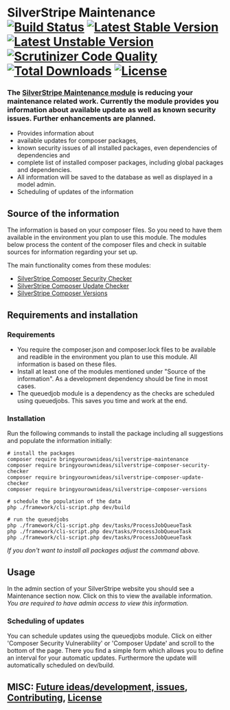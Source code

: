 # SilverStripe Maintenance<br />[![Build Status](https://api.travis-ci.org/bringyourownideas/silverstripe-maintenance.svg?branch=master)](https://travis-ci.org/bringyourownideas/silverstripe-maintenance) [![Latest Stable Version](https://poser.pugx.org/bringyourownideas/silverstripe-maintenance/version.svg)](https://github.com/bringyourownideas/silverstripe-maintenance/releases) [![Latest Unstable Version](https://poser.pugx.org/bringyourownideas/silverstripe-maintenance/v/unstable.svg)](https://packagist.org/packages/bringyourownideas/silverstripe-maintenance) [![Scrutinizer Code Quality](https://scrutinizer-ci.com/g/bringyourownideas/silverstripe-maintenance/badges/quality-score.png?b=master)](https://scrutinizer-ci.com/g/bringyourownideas/silverstripe-maintenance/?branch=master) [![Total Downloads](https://poser.pugx.org/bringyourownideas/silverstripe-maintenance/downloads.svg)](https://packagist.org/packages/bringyourownideas/silverstripe-maintenance) [![License](https://poser.pugx.org/bringyourownideas/silverstripe-maintenance/license.svg)](https://github.com/bringyourownideas/silverstripe-maintenance/blob/master/license.md)

### The [SilverStripe Maintenance module](https://github.com/bringyourownideas/silverstripe-maintenance "Assists with the maintainence of your SilverStripe application") is reducing your maintenance related work. Currently the module provides you information about available update as well as known security issues. Further enhancements are planned.

* Provides information about
 * available updates for composer packages,
 * known security issues of all installed packages, even dependencies of dependencies and
 * complete list of installed composer packages, including global packages and dependencies.
* All information will be saved to the database as well as displayed in a model admin.
* Scheduling of updates of the information


## Source of the information

The information is based on your composer files. So you need to have them available in the environment you plan to use this module. The modules below process the content of the composer files and check in suitable sources for information regarding your set up.

The main functionality comes from these modules:

* [SilverStripe Composer Security Checker](https://github.com/bringyourownideas/silverstripe-composer-security-checker "Check your SilverStripe application for security issues")
* [SilverStripe Composer Update Checker](https://github.com/bringyourownideas/silverstripe-composer-update-checker "Check your SilverStripe application for available updates of dependencies.")
* [SilverStripe Composer Versions](https://github.com/bringyourownideas/silverstripe-composer-versions "Provides your installed composer versions within your SilverStripe app, for review or other use cases.")


## Requirements and installation

### Requirements

* You require the composer.json and composer.lock files to be available and readible in the environment you plan to use this module. All information is based on these files.
* Install at least one of the modules mentioned under "Source of the information". As a development dependency should be fine in most cases.
* The queuedjob module is a dependency as the checks are scheduled using queuedjobs. This saves you time and work at the end.


### Installation

Run the following commands to install the package including all suggestions and populate the information initially:

```
# install the packages
composer require bringyourownideas/silverstripe-maintenance
composer require bringyourownideas/silverstripe-composer-security-checker
composer require bringyourownideas/silverstripe-composer-update-checker
composer require bringyourownideas/silverstripe-composer-versions

# schedule the population of the data
php ./framework/cli-script.php dev/build

# run the queuedjobs
php ./framework/cli-script.php dev/tasks/ProcessJobQueueTask
php ./framework/cli-script.php dev/tasks/ProcessJobQueueTask
php ./framework/cli-script.php dev/tasks/ProcessJobQueueTask
```

*If you don't want to install all packages adjust the command above.*


## Usage

In the admin section of your SilverStripe website you should see a Maintenance section now. Click on this to view the available information. *You are required to have admin access to view this information.*


### Scheduling of updates

You can schedule updates using the queuedjobs module. Click on either 'Composer Security Vulnerability' or 'Composer Update' and scroll to the bottom of the page. There you find a simple form which allows you to define an interval for your automatic updates. Furthermore the update will automatically scheduled on dev/build.


## MISC: [Future ideas/development, issues](https://github.com/bringyourownideas/silverstripe-maintenance/issues), [Contributing](https://github.com/bringyourownideas/silverstripe-maintenance/blob/master/CONTRIBUTING.md), [License](https://github.com/bringyourownideas/silverstripe-maintenance/blob/master/license.md)
